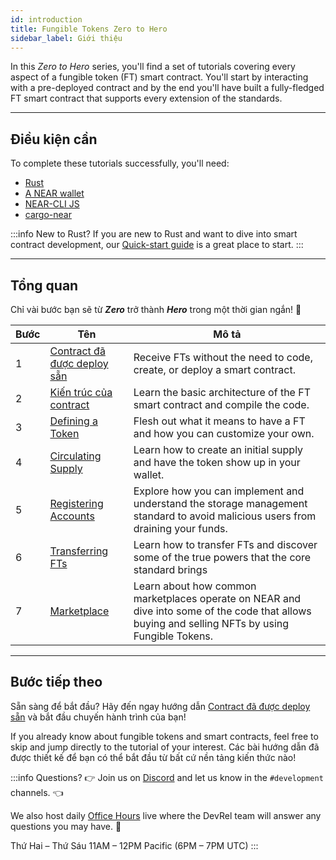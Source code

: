 ```yaml
---
id: introduction
title: Fungible Tokens Zero to Hero
sidebar_label: Giới thiệu
---
```


In this _Zero to Hero_ series, you'll find a set of tutorials covering every aspect of a fungible token (FT) smart contract. You'll start by interacting with a pre-deployed contract and by the end you'll have built a fully-fledged FT smart contract that supports every extension of the standards.

---

## Điều kiện cần

To complete these tutorials successfully, you'll need:

- [Rust](/build/smart-contracts/quickstart#prerequisites)
- [A NEAR wallet](https://testnet.mynearwallet.com)
- [NEAR-CLI JS](/tools/near-cli#setup)
- [cargo-near](https://github.com/near/cargo-near)

:::info New to Rust?
If you are new to Rust and want to dive into smart contract development, our [Quick-start guide](../../2.build/2.smart-contracts/quickstart.md) is a great place to start.
:::

---

## Tổng quan

Chỉ vài bước bạn sẽ từ **_Zero_** trở thành **_Hero_** trong một thời gian ngắn! 💪

| Bước | Tên                                                                | Mô tả                                                                                                                                            |
| ---- | ------------------------------------------------------------------ | ------------------------------------------------------------------------------------------------------------------------------------------------ |
| 1    | [Contract đã được deploy sẵn](/tutorials/fts/predeployed-contract) | Receive FTs without the need to code, create, or deploy a smart contract.                                                                        |
| 2    | [Kiến trúc của contract](/tutorials/fts/skeleton)                  | Learn the basic architecture of the FT smart contract and compile the code.                                                                      |
| 3    | [Defining a Token](/tutorials/fts/defining-a-token)                | Flesh out what it means to have a FT and how you can customize your own.                                                                         |
| 4    | [Circulating Supply](/tutorials/fts/circulating-supply)            | Learn how to create an initial supply and have the token show up in your wallet.                                                                 |
| 5    | [Registering Accounts](/tutorials/fts/registering-accounts)        | Explore how you can implement and understand the storage management standard to avoid malicious users from draining your funds.                  |
| 6    | [Transferring FTs](/tutorials/fts/transfers)                       | Learn how to transfer FTs and discover some of the true powers that the core standard brings                                                     |
| 7    | [Marketplace](/tutorials/fts/marketplace)                          | Learn about how common marketplaces operate on NEAR and dive into some of the code that allows buying and selling NFTs by using Fungible Tokens. |


<!--
1. [Events](/tutorials/fts/events): in this tutorial you'll explore the events extension, allowing the contract to react on certain events.
1. [Marketplace](/tutorials/fts/marketplace): in the last tutorial you'll be exploring some key aspects of the marketplace contract.
-->

---

## Bước tiếp theo

Sẵn sàng để bắt đầu? Hãy đến ngay hướng dẫn [Contract đã được deploy sẵn](/tutorials/fts/predeployed-contract) và bắt đầu chuyến hành trình của bạn!

If you already know about fungible tokens and smart contracts, feel free to skip and jump directly to the tutorial of your interest. Các bài hướng dẫn đã được thiết kế để bạn có thể bắt đầu từ bất cứ nền tảng kiến thức nào!

:::info Questions?
👉 Join us on [Discord](https://near.chat/) and let us know in the `#development` channels. 👈

We also host daily [Office Hours](https://pages.near.org/developers/get-help/office-hours/) live where the DevRel team will answer any questions you may have. 🤔

Thứ Hai – Thứ Sáu 11AM – 12PM Pacific (6PM – 7PM UTC)
:::
